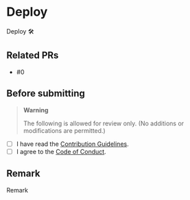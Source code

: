 # Deploy

Deploy 🛠

## Related PRs

- #0

## Before submitting

> **Warning**
>
> The following is allowed for review only. (No additions or modifications are permitted.)

- [ ] I have read the [Contribution Guidelines](https://github.com/PROJECT-PIPLUP/lounas/blob/develop/.github/CONTRIBUTING.md).
- [ ] I agree to the [Code of Conduct](https://github.com/PROJECT-PIPLUP/lounas/blob/develop/.github/CODE_OF_CONDUCT.md).

## Remark

Remark

